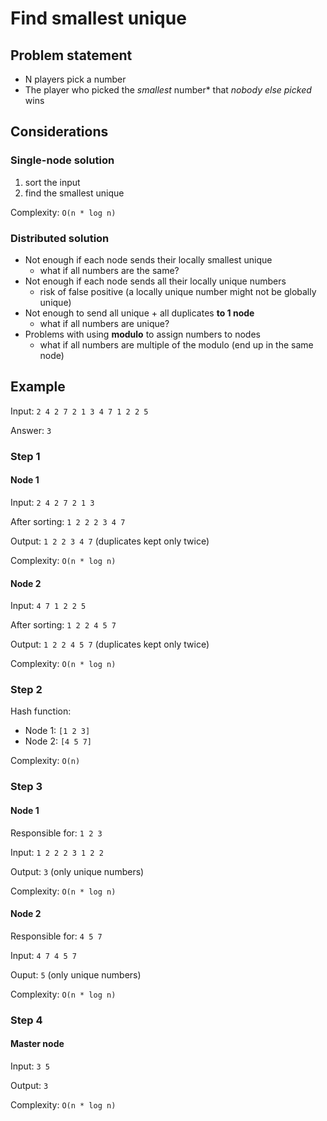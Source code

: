 # Find smallest unique

## Problem statement

- N players pick a number
- The player who picked the *smallest* number* that *nobody else picked* wins

## Considerations

### Single-node solution

1. sort the input
1. find the smallest unique

Complexity: `O(n * log n)`

### Distributed solution

- Not enough if each node sends their locally smallest unique
  - what if all numbers are the same?
- Not enough if each node sends all their locally unique numbers
  - risk of false positive (a locally unique number might not be globally unique)
- Not enough to send all unique + all duplicates **to 1 node**
  - what if all numbers are unique?
- Problems with using **modulo** to assign numbers to nodes
  - what if all numbers are multiple of the modulo (end up in the same node)

## Example

Input: `2 4 2 7 2 1 3 4 7 1 2 2 5`

Answer: `3`

### Step 1

#### Node 1

Input: `2 4 2 7 2 1 3`

After sorting: `1 2 2 2 3 4 7`

Output: `1 2 2 3 4 7` (duplicates kept only twice)

Complexity: `O(n * log n)`

#### Node 2

Input: `4 7 1 2 2 5`

After sorting: `1 2 2 4 5 7`

Output: `1 2 2 4 5 7` (duplicates kept only twice)

Complexity: `O(n * log n)`

### Step 2

Hash function:
- Node 1: `[1 2 3]`
- Node 2: `[4 5 7]`

Complexity: `O(n)`

### Step 3

#### Node 1

Responsible for: `1 2 3`

Input: `1 2 2 2 3 1 2 2`

Output: `3` (only unique numbers)

Complexity: `O(n * log n)`

#### Node 2

Responsible for: `4 5 7`

Input: `4 7 4 5 7`

Ouput: `5` (only unique numbers)

Complexity: `O(n * log n)`

### Step 4

#### Master node

Input: `3 5`

Output: `3`

Complexity: `O(n * log n)`



